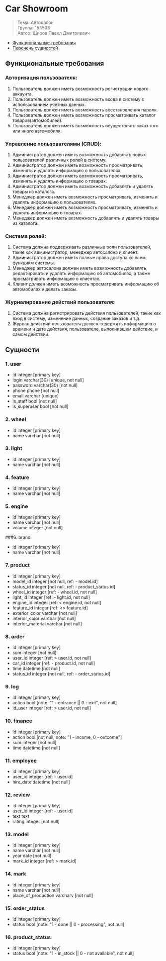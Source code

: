 # Car Showroom

>Тема: Автосалон  
>Группа: 153503  
>Автор: Щиров Павел Дмитриевич

- [Функциональные требования](#функциональные-требования)
- [Перечень сущностей](#сущности)

## Функциональные требования

### Авторизация пользователя:
1. Пользователь должен иметь возможность регистрации нового аккаунта.
2. Пользователь должен иметь возможность входа в систему с использованием учетных данных.
3. Пользователь должен иметь возможность восстановления пароля.
4. Пользователь должен иметь возможность просматривать  каталог товаров(автомобилей).
5. Пользователь должен иметь возможность осуществлять заказ того или иного автомобиля.
   
### Управление пользователями (CRUD):
1. Администратор должен иметь возможность добавлять новых пользователей различных ролей в систему.
2. Администратор должен иметь возможность просматривать, изменять и удалять информацию о пользователях.
3. Администратор должен иметь возможность просматривать, изменять и удалять информацию о товарах.
4. Администратор должен иметь возможность добавлять и удалять товары из каталога.
5. Менеджер должен иметь возможность просматривать, изменять и удалять информацию о пользователях.
6. Менеджер должен иметь возможность просматривать, изменять и удалять информацию о товарах.
7. Менеджер должен иметь возможность добавлять и удалять товары из каталога.

### Система ролей:
1. Система должна поддерживать различные роли пользователей, такие как администратор, менеджер автосалона и клиент.
2. Администратор должен иметь полные права доступа ко всем функциям системы.
3. Менеджер автосалона должен иметь возможность добавлять, редактировать и удалять информацию об автомобилях, а также просматривать информацию о клиентах.
4. Клиент должен иметь возможность просматривать информацию об автомобилях и делать заказы.

### Журналирование действий пользователя:
1. Система должна регистрировать действия пользователей, такие как вход в систему, изменение данных, создание заказов и т.д.
2. Журнал действий пользователя должен содержать информацию о времени и дате действия, пользователе, выполнившем действие, и самом действии.

## Сущности

### 1. user
  - id integer [primary key]
  - login varchar(30) [unique, not null]
  - password varchar(30) [not null]
  - phone phone [not null]
  - email varchar [unique]
  - is_staff bool [not null]
  - is_superuser bool [not null]

### 2. wheel 
  - id integer [primary key]
  - name varchar [not null]

### 3. light 
  - id integer [primary key]
  - name varchar [not null]

### 4. feature 
  - id integer [primary key]
  - name varchar [not null]

### 5. engine 
  - id integer [primary key]
  - name varchar [not null]
  - volume integer [not null]

###6. brand 
  - id integer [primary key]
  - name varchar [not null]

### 7. product 
  - id integer [primary key]
  - model_id integer [not null, ref: - model.id]
  - status_id integer [not null, ref: - product_status.id]
  - wheel_id integer [ref: - wheel.id, not null]
  - light_id integer [ref: - light.id, not null]
  - engine_id integer [ref: < engine.id, not null]
  - feature_id integer [ref: <> feature.id]
  - exterior_color varchar [not null]
  - interior_color varchar [not null]
  - interior_material varchar [not null]

### 8. order
  - id integer [primary key]
  - sum integer [not null]
  - user_id integer [ref: > user.id, not null]
  - car_id integer [ref: - product.id, not null]
  - time datetime [not null]
  - status_id integer [not null, ref: - order_status.id]

### 9. log
  - id integer [primary key]
  - action bool [note: "1 - entrance || 0 - exit", not null]
  - id_user integer [ref: > user.id, not null]

### 10. finance
  - id integer [primary key]
  - action bool [not null, note: "1 - income, 0 - outcome"]
  - sum integer [not null]
  - time datetime [not null]

### 11. employee
  - id integer [primary key]
  - user_id integer [ref: - user.id]
  - hire_date datetime [not null]

### 12. review
  - id integer [primary key]
  - user_id integer [ref: - user.id]
  - text text 
  - rating integer [not null]

### 13. model
  - id integer [primary key] 
  - name varchar [not null]
  - year date [not null]
  - mark_id integer [ref: > mark.id]

### 14. mark
  - id integer [primary key]
  - name varchar [not null]
  - place_of_production varcharv [not null]

### 15. order_status
   - id integer [primary key]
   - status bool [note: "1 - done || 0 - processing", not null]

### 16. product_status
  - id integer [primary key]
  - status bool [note: "1 - in_stock || 0 - not available", not null]
